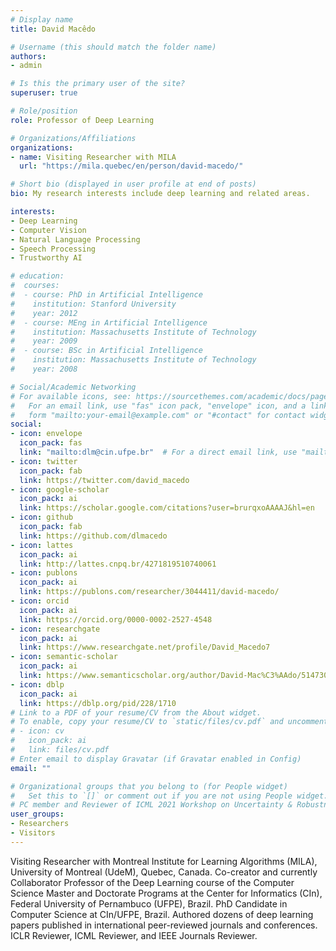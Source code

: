 ```yaml
---
# Display name
title: David Macêdo

# Username (this should match the folder name)
authors:
- admin

# Is this the primary user of the site?
superuser: true

# Role/position
role: Professor of Deep Learning

# Organizations/Affiliations
organizations:
- name: Visiting Researcher with MILA
  url: "https://mila.quebec/en/person/david-macedo/"

# Short bio (displayed in user profile at end of posts)
bio: My research interests include deep learning and related areas.

interests:
- Deep Learning
- Computer Vision
- Natural Language Processing
- Speech Processing
- Trustworthy AI

# education:
#  courses:
#  - course: PhD in Artificial Intelligence
#    institution: Stanford University
#    year: 2012
#  - course: MEng in Artificial Intelligence
#    institution: Massachusetts Institute of Technology
#    year: 2009
#  - course: BSc in Artificial Intelligence
#    institution: Massachusetts Institute of Technology
#    year: 2008

# Social/Academic Networking
# For available icons, see: https://sourcethemes.com/academic/docs/page-builder/#icons
#   For an email link, use "fas" icon pack, "envelope" icon, and a link in the
#   form "mailto:your-email@example.com" or "#contact" for contact widget.
social:
- icon: envelope
  icon_pack: fas
  link: "mailto:dlm@cin.ufpe.br"  # For a direct email link, use "mailto:dlm@cin.ufpe.br".
- icon: twitter
  icon_pack: fab
  link: https://twitter.com/david_macedo
- icon: google-scholar
  icon_pack: ai
  link: https://scholar.google.com/citations?user=brurqxoAAAAJ&hl=en
- icon: github
  icon_pack: fab
  link: https://github.com/dlmacedo
- icon: lattes
  icon_pack: ai
  link: http://lattes.cnpq.br/4271819510740061
- icon: publons
  icon_pack: ai
  link: https://publons.com/researcher/3044411/david-macedo/
- icon: orcid
  icon_pack: ai
  link: https://orcid.org/0000-0002-2527-4548
- icon: researchgate
  icon_pack: ai
  link: https://www.researchgate.net/profile/David_Macedo7
- icon: semantic-scholar
  icon_pack: ai
  link: https://www.semanticscholar.org/author/David-Mac%C3%AAdo/51473026
- icon: dblp
  icon_pack: ai
  link: https://dblp.org/pid/228/1710
# Link to a PDF of your resume/CV from the About widget.
# To enable, copy your resume/CV to `static/files/cv.pdf` and uncomment the lines below.
# - icon: cv
#   icon_pack: ai
#   link: files/cv.pdf
# Enter email to display Gravatar (if Gravatar enabled in Config)
email: ""

# Organizational groups that you belong to (for People widget)
#   Set this to `[]` or comment out if you are not using People widget.
# PC member and Reviewer of ICML 2021 Workshop on Uncertainty & Robustness in Deep Learning.
user_groups:
- Researchers
- Visitors
---
```


Visiting Researcher with Montreal Institute for Learning Algorithms (MILA), University of Montreal (UdeM), Quebec, Canada. Co-creator and currently Collaborator Professor of the Deep Learning course of the Computer Science Master and Doctorate Programs at the Center for Informatics (CIn), Federal University of Pernambuco (UFPE), Brazil. PhD Candidate in Computer Science at CIn/UFPE, Brazil. Authored dozens of deep learning papers published in international peer-reviewed journals and conferences. ICLR Reviewer, ICML Reviewer, and IEEE Journals Reviewer.
